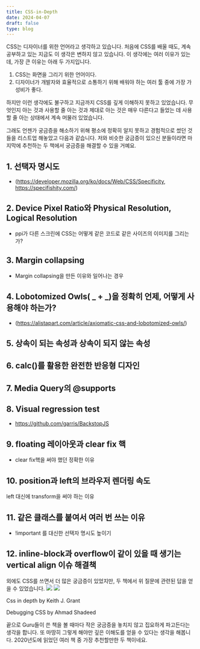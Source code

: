 ```yaml
---
title: CSS-in-Depth
date: 2024-04-07
draft: false
type: blog
---
```


CSS는 디자이너를 위한 언어라고 생각하고 있습니다. 처음에 CSS를 배울 때도, 계속 공부하고 있는 지금도 이 생각은 변하지 않고 있습니다. 이 생각에는 여러 이유가 있는데, 가장 큰 이유는 아래 두 가지입니다.

1. CSS는 화면을 그리기 위한 언어이다.
2. 디자이너가 개발자와 효율적으로 소통하기 위해 배워야 하는 여러 툴 중에 가장 가성비가 좋다.

하지만 이런 생각에도 불구하고 지금까지 CSS를 깊게 이해하지 못하고 있었습니다. 무엇인지 아는 것과 사용할 줄 아는 것과 제대로 아는 것은 매우 다른다고 들었는 데 사용할 줄 아는 상태에서 계속 머물러 있었습니다.

그래도 언젠가 궁금증을 해소하기 위해 평소에 정확히 알지 못하고 경험적으로 썼던 것들을 리스트업 해놓았고 다음과 같습니다. 저와 비슷한 궁금증이 있으신 분들이라면 마지막에 추천하는 두 책에서 궁금증을 해결할 수 있을 거예요.

## 1. 선택자 명시도

- (https://developer.mozilla.org/ko/docs/Web/CSS/Specificity, https://specifishity.com/)

## 2. Device Pixel Ratio와 Physical Resolution, Logical Resolution

- ppi가 다른 스크린에 CSS는 어떻게 같은 코드로 같은 사이즈의 이미지를 그리는가?

## 3. Margin collapsing

- Margin collapsing을 만든 이유와 일어나는 경우

## 4. Lobotomized Owls( _ + _)을 정확히 언제, 어떻게 사용해야 하는가?

- (https://alistapart.com/article/axiomatic-css-and-lobotomized-owls/)

## 5. 상속이 되는 속성과 상속이 되지 않는 속성

## 6. calc()를 활용한 완전한 반응형 디자인

## 7. Media Query의 @supports

## 8. Visual regression test

- https://github.com/garris/BackstopJS

## 9. floating 레이아웃과 clear fix 핵

- clear fix핵을 써야 했던 정확한 이유

## 10. position과 left의 브라우저 렌더링 속도

left 대신에 transform을 써야 하는 이유

## 11. 같은 클래스를 붙여서 여러 번 쓰는 이유

- !important 를 대신한 선택자 명시도 높이기

## 12. inline-block과 overflow이 같이 있을 때 생기는 vertical align 이슈 해결책

외에도 CSS를 쓰면서 더 많은 궁금증이 있었지만, 두 책에서 위 질문에 관련된 답을 얻을 수 있었습니다.
![](https://res.cloudinary.com/jihoon/image/upload/ar_1:1,c_thumb,g_auto/c_scale,w_320/v1712471576/R1280x0.fpng_hxbqjq)
![](https://res.cloudinary.com/jihoon/image/upload/ar_1:1,c_thumb,g_auto/c_scale,w_320/v1712471587/R1280x0.fjpg_ohwhae.jpg)

Css in depth by Keith J. Grant

Debugging CSS by Ahmad Shadeed

끝으로 Guru들이 쓴 책을 볼 때마다 작은 궁금증을 놓치지 않고 집요하게 파고든다는 생각을 합니다. 또 마땅히 그렇게 해야만 깊은 이해도를 얻을 수 있다는 생각을 해봅니다. 2020년도에 읽었던 여러 책 중 가장 추천할만한 두 책이네요.
